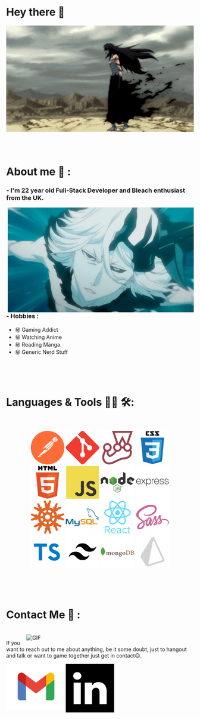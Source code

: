 # Hey there 👋

<div align="center">
<img hight="300" width="700" alt="GIF" align="center" src="./assets/images/mugetsu gif.gif">
</div>

</br>
</br>
</br>

# About me 💬 :

### - I'm 22 year old Full-Stack Developer and Bleach enthusiast from the UK.

<img hight="400" width="500" alt="GIF" align="right" src="./assets/images/fused Tensa zangetsu.gif">

### - Hobbies :

- ㊙️ Gaming Addict
- ㊙️ Watching Anime
- ㊙️ Reading Manga
- ㊙️ Generic Nerd Stuff

</br>
</br>
</br>

# Languages & Tools 👨‍💻 🛠:

</br>

<p align="center">

<img src="./assets/icons/68747470733a2f2f7777772e766563746f726c6f676f2e7a6f6e652f6c6f676f732f676574706f73746d616e2f676574706f73746d616e2d69636f6e2e737667.svg" alt="Postman" width="90" hight="50">
<img src="./assets/icons/68747470733a2f2f7777772e766563746f726c6f676f2e7a6f6e652f6c6f676f732f6769742d73636d2f6769742d73636d2d69636f6e2e737667.svg" alt="git"  width="90" hight="50">
<img src="./assets/icons/68747470733a2f2f7777772e766563746f726c6f676f2e7a6f6e652f6c6f676f732f6a6573746a73696f2f6a6573746a73696f2d69636f6e2e737667.svg" alt="Jest" width="90" hight="50">
<img src="./assets/icons/css3-original-wordmark.svg" alt="CSS" width="90" hight="50">

</br>
<img src="./assets/icons/html5-original-wordmark.svg" alt="html" width="90" hight="50">
<img src="./assets/icons/javascript icon.svg" alt="javascript" width="90" hight="50">
<img src="./assets/icons/nodejs-original-wordmark.svg" alt="node" width="90" hight="50">
<img src="./assets/icons/express-original-wordmark.svg" alt="Express" width="90" hight="50">
</br>
<img src="./assets/icons/knex-js-icon-512x512-a2yn0209.png" alt="knex" width="90" hight="50">
<img src="./assets/icons/mysql-original-wordmark.svg" alt="sql" width="90" hight="50">
<img src="./assets/icons/react-original-wordmark.svg" alt="react" width="90" hight="50">
<img src="./assets/icons/sass-original.svg" alt="sass" width="90" hight="50">
</br>
<img src="./assets/icons/typescript.svg" alt="knex" width="90" hight="50">
<img src="./assets/icons/tailwind-css.svg" alt="sql" width="90" hight="50">
<img src="./assets/icons/mongodb.svg" alt="react" width="90" hight="50">
<img src="./assets/icons/prisma.svg" alt="sass" width="90" hight="50">

</p>
</br>
</br>
</br>

# Contact Me 📱 :

<p>
 </br>

<img hight="320" width="450" align="right" alt="GIF" src="./assets/images/rukia bankai gif.webp">

If you want to reach out to me about anything, be it some doubt, just to hangout and talk or want to game together just get in contact😉.

<a href="mailto:solomonpipi1@gmail.com">
 <img align="left" alt="Gmail" width="160" hight="100" src="./assets/icons/GMail New Icon.svg" />
</a>
<a href="https://www.linkedin.com/in/solomon-pipi/">
  <img align="left" alt="Linkedin" width="130" hight="100" src="./assets/icons/linkedin-svgrepo-com.svg" />
</br>
</br>
</br>
</a>

</br>
</br>
</br>
</br>
</br>
</br>
</br>
